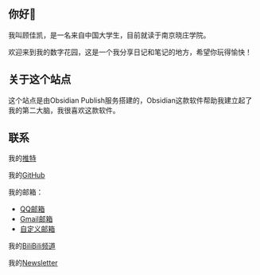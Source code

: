 
## 你好👋

我叫顾佳凯，是一名来自中国大学生，目前就读于南京晓庄学院。

欢迎来到我的数字花园，这是一个我分享日记和笔记的地方，希望你玩得愉快！

## 关于这个站点

这个站点是由Obsidian Publish服务搭建的，Obsidian这款软件帮助我建立起了我的第二大脑，我很喜欢这款软件。

## 联系

我的[推特](https://twitter.com/jaya0455)

我的[GitHub](https://github.com/Jaya0455)

我的邮箱：

+ [QQ邮箱](mailto:2260016947@qq.com)
+ [Gmail邮箱](mailto:gujiakai28@gmail.com)
+ [自定义邮箱](mailto:hi@jiakai.page)

我的[BiliBili频道](https://space.bilibili.com/488592525)

我的[Newsletter](https://gujiakai.zhubai.love/)
